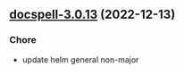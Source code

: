 

## [docspell-3.0.13](https://github.com/truecharts/charts/compare/docspell-3.0.12...docspell-3.0.13) (2022-12-13)

### Chore

- update helm general non-major
  
  